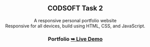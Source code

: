 <div align="center">
  <h2 align="center">CODSOFT Task 2</h2>
  A responsive personal portfolio website
  <br />Responsive for all devices, build using HTML, CSS, and JavaScript.
  <h3> Portfolio <a href="https://64db0b66cb9ad626f7bf8df7--charming-cucurucho-60604b.netlify.app/"><strong>➥ Live Demo</strong></a></h3>
</div>
